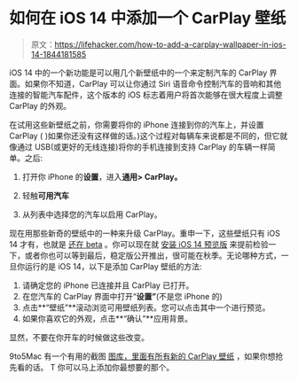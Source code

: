 # 如何在 iOS 14 中添加一个 CarPlay 壁纸

> 原文：<https://lifehacker.com/how-to-add-a-carplay-wallpaper-in-ios-14-1844181585>

iOS 14 中的一个新功能是可以用几个新壁纸中的一个来定制汽车的 CarPlay 界面。如果你不知道，CarPlay 可以让你通过 Siri 语音命令控制汽车的音响和其他连接的智能汽车配件，这个版本的 iOS 标志着用户将首次能够在很大程度上调整 CarPlay 的外观。



在试用这些新壁纸之前，你需要将你的 iPhone 连接到你的汽车上，并设置 CarPlay ( )如果你还没有这样做的话。)这个过程对每辆车来说都是不同的，但它就像通过 USB(或更好的无线连接)将你的手机连接到支持 CarPlay 的车辆一样简单。之后:

1.  打开你 iPhone 的**设置**，进入**通用> CarPlay。**

2.  轻触**可用汽车**
3.  从列表中选择您的汽车以启用 CarPlay。

现在用那些新奇的壁纸中的一种来升级 CarPlay。重申一下，这些壁纸只有 iOS 14 才有，也就是 [还在 beta](https://www.apple.com/ios/ios-14-preview/) 。你可以现在就 [安装 iOS 14 预览版](https://lifehacker.com/how-to-beta-test-apples-new-os-updates-from-wwdc-2020-1844123711) 来提前检验一下，或者你也可以等到最后，稳定版公开推出，很可能在秋季。无论哪种方式，一旦你运行的是 iOS 14，以下是添加 CarPlay 壁纸的方法:

1.  请确定您的 iPhone 已连接并且 CarPlay 已打开。
2.  在您汽车的 CarPlay 界面中打开“**设置”**(不是您 iPhone 的)
3.  点击**“壁纸”**滚动浏览可用壁纸列表。您可以点击其中一个进行预览。
4.  如果你喜欢它的外观，点击**“确认”**应用背景。

显然，不要在你开车的时候做这些改变。

9to5Mac 有一个有用的截图 [图库，里面有所有新的 CarPlay 壁纸](https://9to5mac.com/2020/06/25/ios-14-carplay-wallpapers/) ，如果你想抢先看的话。 T 你可以马上添加你最想要的那个。